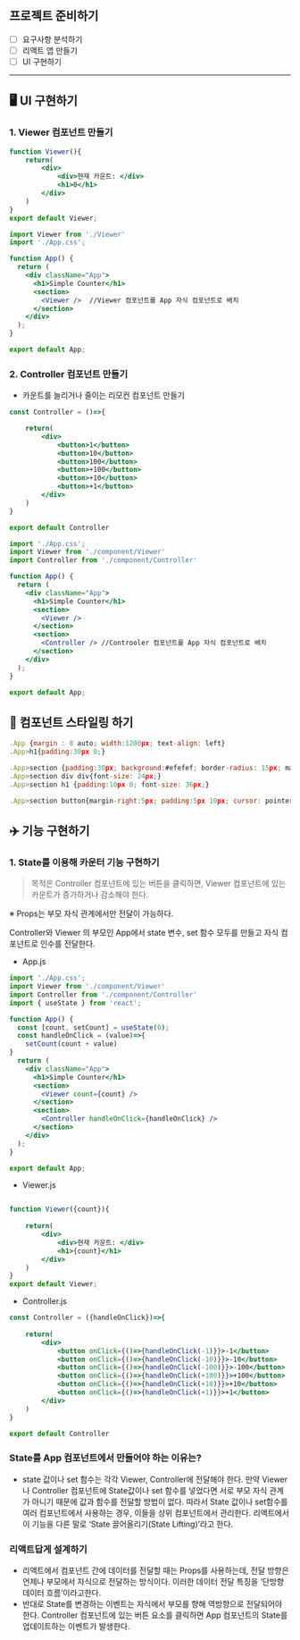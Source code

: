 ## 프로젝트 준비하기

- [ ]  요구사항 분석하기
- [ ]  리액트 앱 만들기
- [ ]  UI 구현하기

---

## 🖥️ UI 구현하기

### 1. Viewer 컴포넌트 만들기

```jsx
function Viewer(){ 
    return(
        <div>
            <div>현재 카운트: </div>
            <h1>0</h1>
        </div> 
    )
} 
export default Viewer;
```

```jsx
import Viewer from './Viewer'
import './App.css';

function App() {
  return (
    <div className="App">
      <h1>Simple Counter</h1>
      <section>
        <Viewer />  //Viewer 컴포넌트를 App 자식 컴포넌트로 배치
      </section>
    </div>
  );
}

export default App;

```

### 2. Controller 컴포넌트 만들기

- 카운트를 늘리거나 줄이는 리모컨 컴포넌트 만들기

```jsx
const Controller = ()=>{

    return(
        <div>
            <button>1</button>
            <button>10</button>
            <button>100</button>
            <button>+100</button>
            <button>+10</button>
            <button>+1</button>
        </div>
    )
}

export default Controller
```

```jsx
import './App.css';
import Viewer from './component/Viewer'
import Controller from './component/Controller'

function App() {
  return (
    <div className="App">
      <h1>Simple Counter</h1>
      <section>
        <Viewer />
      </section>
      <section>
        <Controller /> //Controoler 컴포넌트를 App 자식 컴포넌트로 배치
      </section>
    </div>
  );
}

export default App;
```

## 💄 컴포넌트 스타일링 하기

```jsx
.App {margin : 0 auto; width:1200px; text-align: left}
.App>h1{padding:30px 0;}

.App>section {padding:30px; background:#efefef; border-radius: 15px; margin-bottom:30px;}
.App>section div div{font-size: 24px;}
.App>section h1 {padding:10px 0; font-size: 36px;}

.App>section button{margin-right:5px; padding:5px 10px; cursor: pointer;}
```

## ✈️ 기능 구현하기

### 1. State를 이용해 카운터 기능 구현하기

> 목적은 Controller 컴포넌트에 있는 버튼을 클릭하면, Viewer 컴포넌트에 있는 카운트가 증가하거나 감소해야 한다.
> 

※ Props는 부모 자식 관계에서만 전달이 가능하다. 

Controller와 Viewer 의 부모인 App에서 state 변수, set 함수 모두를 만들고  자식 컴포넌트로 인수를 전달한다.

- App.js

```jsx
import './App.css';
import Viewer from './component/Viewer'
import Controller from './component/Controller'
import { useState } from 'react';

function App() {
  const [count, setCount] = useState(0);
  const handleOnClick = (value)=>{
    setCount(count + value)
}
  return (
    <div className="App">
      <h1>Simple Counter</h1>
      <section>
        <Viewer count={count} />
      </section>
      <section>
        <Controller handleOnClick={handleOnClick} />
      </section>
    </div>
  );
}

export default App;

```

- Viewer.js

```jsx

function Viewer({count}){ 
    
    return(
        <div>
            <div>현재 카운트: </div>
            <h1>{count}</h1>
        </div> 
    )
} 
export default Viewer;
```

- Controller.js

```jsx
const Controller = ({handleOnClick})=>{
    
    return(
        <div>
            <button onClick={()=>{handleOnClick(-1)}}>-1</button>
            <button onClick={()=>{handleOnClick(-10)}}>-10</button>
            <button onClick={()=>{handleOnClick(-100)}}>-100</button>
            <button onClick={()=>{handleOnClick(+100)}}>+100</button>
            <button onClick={()=>{handleOnClick(+10)}}>+10</button>
            <button onClick={()=>{handleOnClick(+1)}}>+1</button>
        </div>
    )
}

export default Controller
```

### State를 App 컴포넌트에서 만들어야 하는 이유는?

- state 값이나 set 함수는 각각 Viewer, Controller에 전달해야 한다.
만약 Viewer나 Controller 컴포넌트에 State값이나 set 함수를 넣었다면 서로 부모 자식 관계가 아니기 때문에
값과 함수를 전달할 방법이 없다.
따라서 State 값이나 set함수를 여러 컴포넌트에서 사용하는 경우, 이들을 상위 컴포넌트에서 관리한다.
리액트에서 이 기능을 다른 말로 ‘State 끌어올리기(State Lifting)’라고 한다.

### 리액트답게 설계하기

- 리액트에서 컴포넌트 간에 데이터를 전달할 때는 Props를 사용하는데, 전달 방향은 언제나 부모에서 자식으로 전달하는 방식이다.
이러한 데이터 전달 특징을 ‘단방향 데이터 흐름’이라고한다.
- 반대로 State를 변경하는 이벤트는 자식에서 부모를 향해 역방향으로 전달되어야 한다.
Controller 컴포넌트에 있는 버튼 요소를 클릭하면 App 컴포넌트의 State를 업데이트하는 이벤트가 발생한다.
